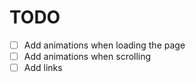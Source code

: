 # TODO

- [ ] Add animations when loading the page
- [ ] Add animations when scrolling
- [ ] Add links
